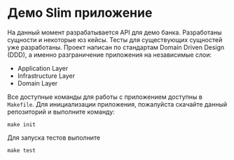 # Демо Slim приложение

На данный момент разрабатывается API для демо банка. Разработаны сущности и 
некоторые юз кейсы. Тесты для существующих сущностей уже разработаны. Проект 
написан по стандартам Domain Driven Design (DDD), а именно разграничение 
приложения на независимые слои: 

- Application Layer
- Infrastructure Layer
- Domain Layer

Все доступные команды для работы с приложением доступны в `Makefile`. 
Для инициализации приложения, пожалуйста скачайте данный репозиторий и 
выполните команду:

```make init```

Для запуска тестов выполните 

```make test```